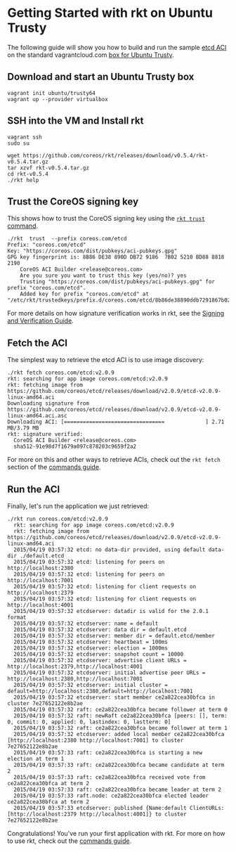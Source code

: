 # Getting Started with rkt on Ubuntu Trusty

The following guide will show you how to build and run the sample [etcd ACI](https://github.com/coreos/etcd/releases/download/v2.0.9/etcd-v2.0.9-linux-amd64.aci) on the standard vagrantcloud.com [box for Ubuntu Trusty](https://vagrantcloud.com/ubuntu/boxes/trusty64).


## Download and start an Ubuntu Trusty box

```
vagrant init ubuntu/trusty64
vagrant up --provider virtualbox
```

## SSH into the VM and Install rkt

```
vagrant ssh
sudo su

wget https://github.com/coreos/rkt/releases/download/v0.5.4/rkt-v0.5.4.tar.gz
tar xzvf rkt-v0.5.4.tar.gz
cd rkt-v0.5.4
./rkt help
```

## Trust the CoreOS signing key

This shows how to trust the CoreOS signing key using the [`rkt trust` command](commands.md#rkt-trust). 

```
./rkt  trust  --prefix coreos.com/etcd
Prefix: "coreos.com/etcd"
Key: "https://coreos.com/dist/pubkeys/aci-pubkeys.gpg"
GPG key fingerprint is: 8B86 DE38 890D DB72 9186  7B02 5210 BD88 8818 2190
	CoreOS ACI Builder <release@coreos.com>
	Are you sure you want to trust this key (yes/no)? yes
	Trusting "https://coreos.com/dist/pubkeys/aci-pubkeys.gpg" for prefix "coreos.com/etcd".
	Added key for prefix "coreos.com/etcd" at "/etc/rkt/trustedkeys/prefix.d/coreos.com/etcd/8b86de38890ddb7291867b025210bd8888182190"
```

For more details on how signature verification works in rkt, see the [Signing and Verification Guide](https://github.com/coreos/rkt/blob/master/Documentation/signing-and-verification-guide.md).

## Fetch the ACI

The simplest way to retrieve the etcd ACI is to use image discovery:

```
./rkt fetch coreos.com/etcd:v2.0.9 
rkt: searching for app image coreos.com/etcd:v2.0.9
rkt: fetching image from https://github.com/coreos/etcd/releases/download/v2.0.9/etcd-v2.0.9-linux-amd64.aci
Downloading signature from https://github.com/coreos/etcd/releases/download/v2.0.9/etcd-v2.0.9-linux-amd64.aci.asc
Downloading ACI: [================================             ] 2.71 MB/3.79 MB
rkt: signature verified: 
  CoreOS ACI Builder <release@coreos.com>
  sha512-91e98d7f1679a097c878203c9659f2a2
```

For more on this and other ways to retrieve ACIs, check out the `rkt fetch` section of the [commands guide](commands.md#rkt-fetch).


## Run the ACI

Finally, let's run the application we just retrieved:

```
./rkt run coreos.com/etcd:v2.0.9
  rkt: searching for app image coreos.com/etcd:v2.0.9
  rkt: fetching image from https://github.com/coreos/etcd/releases/download/v2.0.9/etcd-v2.0.9-linux-amd64.aci
  2015/04/19 03:57:32 etcd: no data-dir provided, using default data-dir ./default.etcd
  2015/04/19 03:57:32 etcd: listening for peers on http://localhost:2380
  2015/04/19 03:57:32 etcd: listening for peers on http://localhost:7001
  2015/04/19 03:57:32 etcd: listening for client requests on http://localhost:2379
  2015/04/19 03:57:32 etcd: listening for client requests on http://localhost:4001
  2015/04/19 03:57:32 etcdserver: datadir is valid for the 2.0.1 format
  2015/04/19 03:57:32 etcdserver: name = default
  2015/04/19 03:57:32 etcdserver: data dir = default.etcd
  2015/04/19 03:57:32 etcdserver: member dir = default.etcd/member
  2015/04/19 03:57:32 etcdserver: heartbeat = 100ms
  2015/04/19 03:57:32 etcdserver: election = 1000ms
  2015/04/19 03:57:32 etcdserver: snapshot count = 10000
  2015/04/19 03:57:32 etcdserver: advertise client URLs = http://localhost:2379,http://localhost:4001
  2015/04/19 03:57:32 etcdserver: initial advertise peer URLs = http://localhost:2380,http://localhost:7001
  2015/04/19 03:57:32 etcdserver: initial cluster = default=http://localhost:2380,default=http://localhost:7001
  2015/04/19 03:57:32 etcdserver: start member ce2a822cea30bfca in cluster 7e27652122e8b2ae
  2015/04/19 03:57:32 raft: ce2a822cea30bfca became follower at term 0
  2015/04/19 03:57:32 raft: newRaft ce2a822cea30bfca [peers: [], term: 0, commit: 0, applied: 0, lastindex: 0, lastterm: 0]
  2015/04/19 03:57:32 raft: ce2a822cea30bfca became follower at term 1
  2015/04/19 03:57:32 etcdserver: added local member ce2a822cea30bfca [http://localhost:2380 http://localhost:7001] to cluster 7e27652122e8b2ae
  2015/04/19 03:57:33 raft: ce2a822cea30bfca is starting a new election at term 1
  2015/04/19 03:57:33 raft: ce2a822cea30bfca became candidate at term 2
  2015/04/19 03:57:33 raft: ce2a822cea30bfca received vote from ce2a822cea30bfca at term 2
  2015/04/19 03:57:33 raft: ce2a822cea30bfca became leader at term 2
  2015/04/19 03:57:33 raft.node: ce2a822cea30bfca elected leader ce2a822cea30bfca at term 2
  2015/04/19 03:57:33 etcdserver: published {Name:default ClientURLs:[http://localhost:2379 http://localhost:4001]} to cluster 7e27652122e8b2ae
```

Congratulations! You've run your first application with rkt.
For more on how to use rkt, check out the [commands guide](commands.md).
